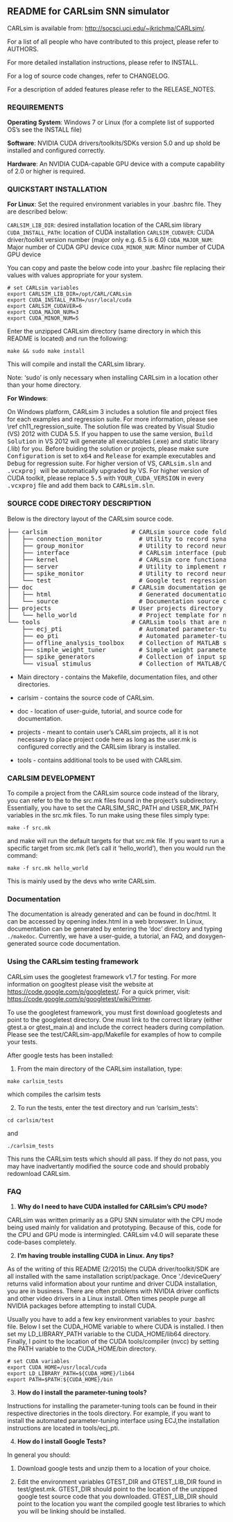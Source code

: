 README for CARLsim SNN simulator
-------------------------------------------------------------------------------

CARLsim is available from: http://socsci.uci.edu/~jkrichma/CARLsim/.

For a list of all people who have contributed to this project, please refer to 
AUTHORS.

For more detailed installation instructions, please refer to INSTALL.

For a log of source code changes, refer to CHANGELOG.

For a description of added features please refer to the RELEASE_NOTES.

### REQUIREMENTS
**Operating System**: Windows 7 or Linux (for a complete list of supported OS’s
see the INSTALL file)

**Software**: NVIDIA CUDA drivers/toolkits/SDKs version 5.0 and up shold be installed and
configured correctly.

**Hardware**: An NVIDIA CUDA-capable GPU device with a compute capability of 2.0
or higher is required.

### QUICKSTART INSTALLATION
**For Linux**:
Set the required environment variables in your .bashrc file. They are described
below:

`CARLSIM_LIB_DIR`: desired installation location of the CARLsim library
`CUDA_INSTALL_PATH`:  location of CUDA installation
`CARLSIM_CUDAVER`: CUDA driver/toolkit version number (major only e.g. 6.5 is 6.0)
`CUDA_MAJOR_NUM`: Major number of CUDA GPU device
`CUDA_MINOR_NUM`: Minor number of CUDA GPU device

You can copy and paste the below code into your .bashrc file replacing their
values with values appropriate for your system.

```
# set CARLsim variables
export CARLSIM_LIB_DIR=/opt/CARL/CARLsim
export CUDA_INSTALL_PATH=/usr/local/cuda
export CARLSIM_CUDAVER=6
export CUDA_MAJOR_NUM=3
export CUDA_MINOR_NUM=5
```

Enter the unzipped CARLsim directory (same directory in which this README is
located) and run the following:

```
make && sudo make install
```

This will compile and install the CARLsim library.

Note: ‘sudo’ is only necessary when installing CARLsim in a location other than
your home directory.

**For Windows**:

On Windows platform, CARLsim 3 includes a solution file and project files for each examples and
regression suite. For more information, please see \ref ch11_regression_suite. The solution file
was created by Visual Studio (VS) 2012 with CUDA 5.5. If you happen to use the same version,
<tt>Build Solution</tt> in VS 2012 will generate all executables (.exe) and static library
(.lib) for you. Before buiding the solution or projects, please make sure <tt>Configuration</tt>
is set to <tt>x64</tt> and <tt>Release</tt> for example executables and <tt>Debug</tt> for
regression suite. For higher version of VS, <tt>CARLsim.sln</tt> and <tt>.vcxproj </tt> will be
automatically upgraded by VS. For higher version of CUDA toolkit, please replace <tt>5.5</tt>
with <tt>YOUR_CUDA_VERSION</tt> in every <tt>.vcxproj</tt> file and add them back to
<tt>CARLsim.sln</tt>.


### SOURCE CODE DIRECTORY DESCRIPTION
Below is the directory layout of the CARLsim source code.

<pre>
├── carlsim                       # CARLsim source code folder
│   ├── connection_monitor          # Utility to record synaptic data
│   ├── group_monitor               # Utility to record neuron group data
│   ├── interface                   # CARLsim interface (public user interface)
│   ├── kernel                      # CARLsim core functionality
│   ├── server                      # Utility to implement real-time server functionality
│   ├── spike_monitor               # Utility to record neuron spike data
│   └── test                        # Google test regression suite tests
├── doc                           # CARLsim documentation generation folder
│   ├── html                        # Generated documentation in html
│   └── source                      # Documentation source code
├── projects                      # User projects directory
│   └── hello_world                 # Project template for new users
└── tools                         # CARLsim tools that are not built-in
    ├── ecj_pti                     # Automated parameter-tuning interface using ECJ
    ├── eo_pti                      # Automated parameter-tuning interface using EO (deprecated)
    ├── offline_analysis_toolbox    # Collection of MATLAB scripts for data analysis
    ├── simple_weight_tuner         # Simple weight parameter-tuning tool
    ├── spike_generators            # Collection of input spike generation tools
    └── visual_stimulus             # Collection of MATLAB/CARLsim tools for visual stimuli
</pre>


* Main directory - contains the Makefile, documentation files, and other
directories.

* carlsim - contains the source code of CARLsim.

* doc - location of user-guide, tutorial, and source code for documentation.

* projects - meant to contain user’s CARLsim projects, all it is not
necessary to place project code here as long as the user.mk is configured
correctly and the CARLsim library is installed.

* tools - contains additional tools to be used with CARLsim.

### CARLSIM DEVELOPMENT
To compile a project from the CARLsim source code instead of the library, you
can refer to the to the src.mk files found in the project’s subdirectory.
Essentially, you have to set the CARLSIM_SRC_PATH and USER_MK_PATH variables
in the src.mk files. To run make using these files simply type:

```
make -f src.mk

```

and make will run the default targets for that src.mk file. If you want to
run a specific target from src.mk (let’s call it ‘hello_world’), then you would
run the command:

```
make -f src.mk hello_world
```
This is mainly used by the devs who write CARLsim.

### Documentation
The documentation is already generated and can be found in doc/html. It can be
accessed by opening index.html in a web browswer. In Linux, documentation
can be generated by entering the ‘doc’ directory and typing `./makedoc`.
Currently, we have a user-guide, a tutorial, an FAQ, and doxygen-generated
source code documentation.

### Using the CARLsim testing framework
CARLsim uses the googletest framework v1.7 for testing. For more information
on googltest please visit the website at https://code.google.com/p/googletest/.
For a quick primer, visit: https://code.google.com/p/googletest/wiki/Primer.

To use the googletest framework, you must first download googletests and
point to the googletest directory. One must link to the correct library (either
gtest.a or gtest_main.a) and include the correct headers during compilation.
Please see the test/CARLsim-app/Makefile for examples of how to compile your
tests.

After google tests has been installed:

1) From the main directory of the CARLsim installation, type:

```
make carlsim_tests
```

which compiles the carlsim tests

2) To run the tests, enter the test directory and run ‘carlsim_tests’:

```
cd carlsim/test

```
and

```
./carlsim_tests
```

This runs the CARLsim tests which should all pass. If they do not pass,
you may have inadvertantly modified the source code and should probably
redownload CARLsim.


### FAQ
1. **Why do I need to have CUDA installed for CARLsim’s CPU mode?**

CARLsim was written primarily as a GPU SNN simulator with the CPU mode being
used mainly for validation and prototyping. Because of this, code for the CPU
and GPU mode is intermingled. CARLsim v4.0 will separate these code-bases
completely.

2. **I’m having trouble installing CUDA in Linux. Any tips?**

As of the writing of this README (2/2015) the CUDA driver/toolkit/SDK are all
installed with the same installation script/package.  Once ‘./deviceQuery’
returns valid information about your runtime and driver CUDA installation, you
are in business. There are often problems with NVIDIA driver conflicts and
other video drivers in a Linux install. Often times people purge all NVIDIA
packages before attempting to install CUDA.

Usually you have to add a few key environment variables to your .bashrc file.
Below I set the CUDA_HOME variable to where CUDA is installed. I then set my
LD_LIBRARY_PATH variable to the CUDA_HOME/lib64 directory. Finally, I point to
the location of the CUDA tools/compiler (nvcc) by setting the PATH variable to
the CUDA_HOME/bin directory.

```
# set CUDA variables
export CUDA_HOME=/usr/local/cuda
export LD_LIBRARY_PATH=${CUDA_HOME}/lib64
export PATH=$PATH:${CUDA_HOME}/bin
```

3. **How do I install the parameter-tuning tools?**

Instructions for installing the parameter-tuning tools can be found in their
respective directories in the tools directory. For example, if you want to
install the automated parameter-tuning interface using ECJ,the installation
instructions are located in tools/ecj_pti.

4. **How do I install Google Tests?**

In general you should:

1)  Download google tests and unzip them to a location of your choice.

2)  Edit the environment variables GTEST_DIR and GTEST_LIB_DIR
    found in test/gtest.mk. GTEST_DIR should point to the location of the
    unzipped google test source code that you  downloaded. GTEST_LIB_DIR
    should point to the location you want the compiled google test libraries
    to which you will be linking should be installed.


